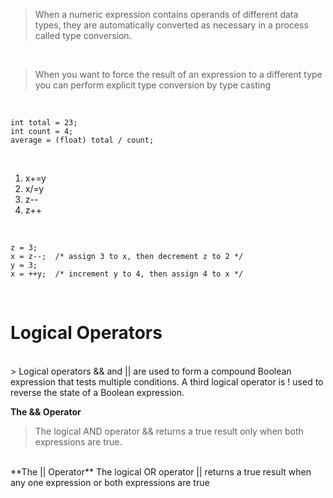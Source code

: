 

> When a numeric expression contains operands of different data types, they are automatically converted as necessary in a process called type conversion.
<br>

> When you want to force the result of an expression to a different type you can perform explicit type conversion by type casting
<br>

``` 
int total = 23;
int count = 4;
average = (float) total / count;
```


<br>

1. x+=y
2. x/=y
3. z--
4. z++
<br>

```
z = 3;
x = z--;  /* assign 3 to x, then decrement z to 2 */
y = 3;
x = ++y;  /* increment y to 4, then assign 4 to x */
```

<br>

# Logical Operators 
<br>
>  
    Logical operators && and || are used to form a compound Boolean expression that tests multiple conditions. A third logical operator is ! used to reverse the state of a Boolean expression.

**The && Operator**  

> The logical AND operator && returns a true result only  when both expressions are true.

<br>
**The || Operator**
The logical OR operator || returns a true result when any one expression or both expressions are true
